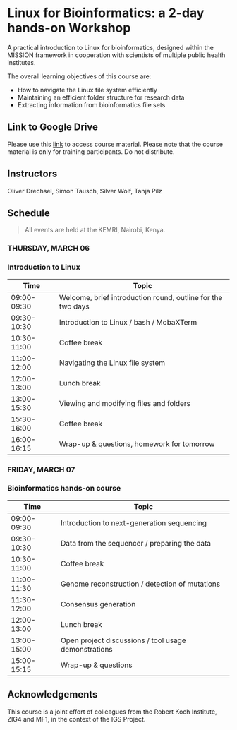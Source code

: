 # Linux for Bioinformatics: a 2-day hands-on Workshop

A practical introduction to Linux for bioinformatics, designed within the MISSION framework in cooperation with scientists of multiple public health institutes. 

The overall learning objectives of this course are:
* How to navigate the Linux file system efficiently
* Maintaining an efficient folder structure for research data
* Extracting information from bioinformatics file sets

## Link to Google Drive
Please use this [link](https://drive.google.com/drive/folders/1sFvQpli-bVa2jBp9aYm1evL56rj_TZWZ?usp=drive_link) to access course material. Please note that the course material is only for training participants. Do not distribute.

## Instructors

Oliver Drechsel, Simon Tausch, Silver Wolf, Tanja Pilz

## Schedule

> All events are held at the KEMRI, Nairobi, Kenya.

### <a name="0"></a> THURSDAY, MARCH 06
### <a name="0"></a> Introduction to Linux
| Time        | Topic |
| --          | --               |
| 09:00-09:30 | Welcome, brief introduction round, outline for the two days |
| 09:30-10:30 | Introduction to Linux / bash / MobaXTerm |
| 10:30-11:00 | Coffee break |
| 11:00-12:00 | Navigating the Linux file system |
| 12:00-13:00 | Lunch break |
| 13:00-15:30 | Viewing and modifying files and folders |
| 15:30-16:00 | Coffee break |
| 16:00-16:15 | Wrap-up & questions, homework for tomorrow |

### <a name="1"></a> FRIDAY, MARCH 07
### <a name="0"></a> Bioinformatics hands-on course
| Time        | Topic |
| --          | --    |
| 09:00-09:30 | Introduction to next-generation sequencing |
| 09:30-10:30 | Data from the sequencer / preparing the data |
| 10:30-11:00 | Coffee break |
| 11:00-11:30 | Genome reconstruction / detection of mutations |
| 11:30-12:00 | Consensus generation |
| 12:00-13:00 | Lunch break |
| 13:00-15:00 | Open project discussions / tool usage demonstrations |
| 15:00-15:15 | Wrap-up & questions |

## Acknowledgements

This course is a joint effort of colleagues from the Robert Koch Institute, ZIG4 and MF1, in the context of the IGS Project.
